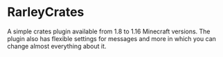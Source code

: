 # RarleyCrates
 A simple crates plugin available from 1.8 to 1.16 Minecraft versions. The plugin also has flexible settings for messages and more in which you can change almost everything about it.
